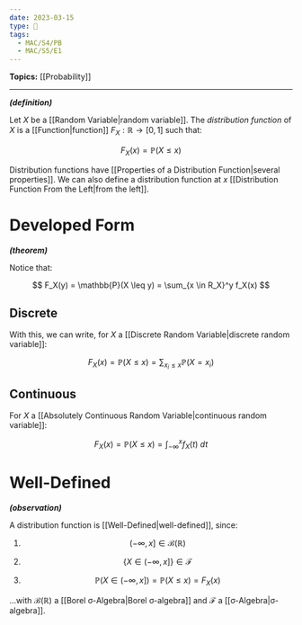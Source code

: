 ```yaml
---
date: 2023-03-15
type: 🧠
tags:
  - MAC/S4/PB
  - MAC/S5/E1
---
```


**Topics:** [[Probability]]

---

_**(definition)**_

Let $X$ be a [[Random Variable|random variable]]. The _distribution function_ of $X$ is a [[Function|function]] $F_X : \mathbb{R} \to [0, 1]$ such that:

$$
F_X(x) = \mathbb{P}(X \leq x)
$$

Distribution functions have [[Properties of a Distribution Function|several properties]]. We can also define a distribution function at $x$ [[Distribution Function From the Left|from the left]].

# Developed Form

_**(theorem)**_

Notice that:

$$
F_X(y) = \mathbb{P}(X \leq y) = \sum_{x \in R_X}^y f_X(x)
$$

## Discrete

With this, we can write, for $X$ a [[Discrete Random Variable|discrete random variable]]:

$$
F_X(x) = \mathbb{P}(X \leq x) = \sum_{x_i \leq x} \mathbb{P}(X = x_i)
$$
## Continuous

For $X$ a [[Absolutely Continuous Random Variable|continuous random variable]]:

$$
F_X(x) = \mathbb{P}(X \leq x) = \int_{-\infty}^x f_X(t)\ dt
$$

# Well-Defined

_**(observation)**_

A distribution function is [[Well-Defined|well-defined]], since:

1. $$(-\infty, x] \in \mathcal{B}(\mathbb{R})$$
2. $$\{ X \in (-\infty, x] \} \in \mathscr{F}$$

3. $$\mathbb{P}(X \in (-\infty, x]) = \mathbb{P}(X \leq x) = F_X(x)$$

…with $\mathcal{B}(\mathbb{R})$ a [[Borel σ-Algebra|Borel σ-algebra]] and $\mathscr{F}$ a [[σ-Algebra|σ-algebra]].
